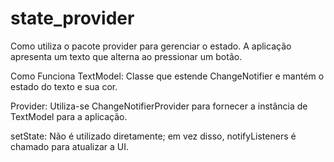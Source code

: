 # state_provider

Como utiliza o pacote provider para gerenciar o estado. 
A aplicação apresenta um texto que alterna ao pressionar um botão.

Como Funciona
TextModel: Classe que estende ChangeNotifier e mantém o estado do texto e sua cor.

Provider: Utiliza-se ChangeNotifierProvider para fornecer a instância de TextModel para a aplicação.

setState: Não é utilizado diretamente; em vez disso, notifyListeners é chamado para atualizar a UI.
